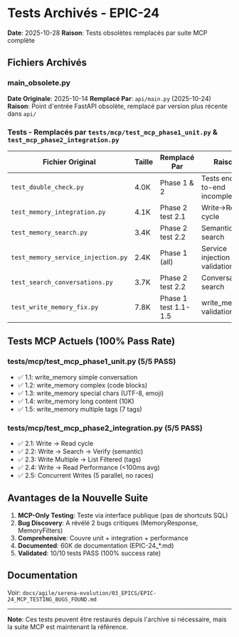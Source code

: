 # Tests Archivés - EPIC-24

**Date**: 2025-10-28
**Raison**: Tests obsolètes remplacés par suite MCP complète

## Fichiers Archivés

### main_obsolete.py
**Date Originale**: 2025-10-14
**Remplacé Par**: `api/main.py` (2025-10-24)
**Raison**: Point d'entrée FastAPI obsolète, remplacé par version plus récente dans `api/`

### Tests - Remplacés par `tests/mcp/test_mcp_phase1_unit.py` & `test_mcp_phase2_integration.py`

| Fichier Original | Taille | Remplacé Par | Raison |
|------------------|--------|--------------|--------|
| `test_double_check.py` | 4.0K | Phase 1 & 2 | Tests end-to-end incomplets |
| `test_memory_integration.py` | 4.1K | Phase 2 test 2.1 | Write→Read cycle |
| `test_memory_search.py` | 3.4K | Phase 2 test 2.2 | Semantic search |
| `test_memory_service_injection.py` | 2.4K | Phase 1 (all) | Service injection validation |
| `test_search_conversations.py` | 3.7K | Phase 2 test 2.2 | Conversation search |
| `test_write_memory_fix.py` | 7.8K | Phase 1 test 1.1-1.5 | write_memory validation |

## Tests MCP Actuels (100% Pass Rate)

### tests/mcp/test_mcp_phase1_unit.py (5/5 PASS)
- ✅ 1.1: write_memory simple conversation
- ✅ 1.2: write_memory complex (code blocks)
- ✅ 1.3: write_memory special chars (UTF-8, emoji)
- ✅ 1.4: write_memory long content (10K)
- ✅ 1.5: write_memory multiple tags (7 tags)

### tests/mcp/test_mcp_phase2_integration.py (5/5 PASS)
- ✅ 2.1: Write → Read cycle
- ✅ 2.2: Write → Search → Verify (semantic)
- ✅ 2.3: Write Multiple → List Filtered (tags)
- ✅ 2.4: Write → Read Performance (<100ms avg)
- ✅ 2.5: Concurrent Writes (5 parallel, no races)

## Avantages de la Nouvelle Suite

1. **MCP-Only Testing**: Teste via interface publique (pas de shortcuts SQL)
2. **Bug Discovery**: A révélé 2 bugs critiques (MemoryResponse, MemoryFilters)
3. **Comprehensive**: Couvre unit + integration + performance
4. **Documented**: 60K de documentation (EPIC-24_*.md)
5. **Validated**: 10/10 tests PASS (100% success rate)

## Documentation

Voir: `docs/agile/serena-evolution/03_EPICS/EPIC-24_MCP_TESTING_BUGS_FOUND.md`

---

**Note**: Ces tests peuvent être restaurés depuis l'archive si nécessaire, mais la suite MCP est maintenant la référence.
